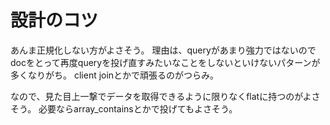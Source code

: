 # 設計のコツ

あんま正規化しない方がよさそう。
理由は、queryがあまり強力ではないのでdocをとって再度queryを投げ直すみたいなことをしないといけないパターンが多くなりがち。
client joinとかで頑張るのがつらみ。

なので、見た目上一撃でデータを取得できるように限りなくflatに持つのがよさそう。
必要ならarray_containsとかで投げてもよさそう。
